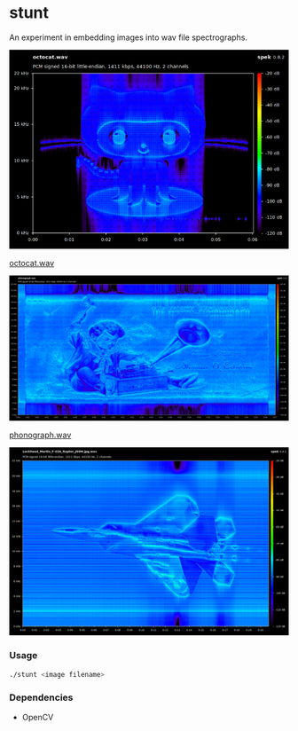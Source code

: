 stunt
=====
An experiment in embedding images into wav file spectrographs.


![Screenshot](/docs/assets/octocat.png)

[octocat.wav](/docs/assets/octocat.wav)


![Screenshot](/docs/assets/phonograph.png)

[phonograph.wav](/docs/assets/phonograph.wav)

![Screenshot](/docs/assets/f22.png)

### Usage
```bash
./stunt <image filename>
```

### Dependencies
- OpenCV